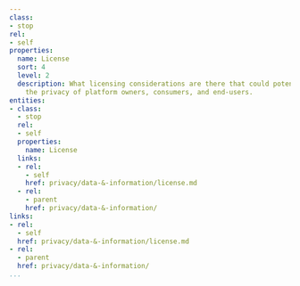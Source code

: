```yaml
---
class:
- stop
rel:
- self
properties:
  name: License
  sort: 4
  level: 2
  description: What licensing considerations are there that could potentially impact
    the privacy of platform owners, consumers, and end-users.
entities:
- class:
  - stop
  rel:
  - self
  properties:
    name: License
  links:
  - rel:
    - self
    href: privacy/data-&-information/license.md
  - rel:
    - parent
    href: privacy/data-&-information/
links:
- rel:
  - self
  href: privacy/data-&-information/license.md
- rel:
  - parent
  href: privacy/data-&-information/
...
```

